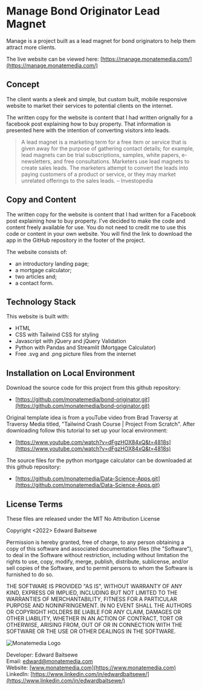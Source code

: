 # Manage Bond Originator Lead Magnet

Manage is a project built as a lead magnet for bond originators to help them attract more clients. 

The live website can be viewed here: [https://manage.monatemedia.com/](https://manage.monatemedia.com/)

## Concept

The client wants a sleek and simple, but custom built, mobile responsive website to market their services to potential clients on the internet. 

The written copy for the website is content that I had written orignally for a facebook post explaining how to buy property. That information is presented here with the intention of converting visitors into leads.

> A lead magnet is a marketing term for a free item or service that is given away for the purpose of gathering contact details; for example, lead magnets can be trial subscriptions, samples, white papers, e-newsletters, and free consultations. Marketers use lead magnets to create sales leads. The marketers attempt to convert the leads into paying customers of a product or service, or they may market unrelated offerings to the sales leads. – Investopedia

## Copy and Content

The written copy for the website is content that I had written for a Facebook post explaining how to buy property. I’ve decided to make the code and content freely available for use. You do not need to credit me to use this code or content in your own website. You will find the link to download the app in the GitHub repository in the footer of the project.  

The website consists of: 
* an introductory landing page; 
* a mortgage calculator;
* two articles and; 
* a contact form.

## Technology Stack

This website is built with:
* HTML
* CSS with Tailwind CSS for styling
* Javascript with jQuery and jQuery Validation
* Python with Pandas and Streamlit (Mortgage Calculator)
* Free .svg and .png picture files from the internet

## Installation on Local Environment

Download the source code for this project from this github repository: 

* [https://github.com/monatemedia/bond-originator.git](https://github.com/monatemedia/bond-originator.git)

Original template idea is from a youTube video from Brad Traversy at Traversy Media titled, "Tailwind Crash Course | Project From Scratch". After downloading follow this tutorial to set up your local environment: 

* [https://www.youtube.com/watch?v=dFgzHOX84xQ&t=4818s](https://www.youtube.com/watch?v=dFgzHOX84xQ&t=4818s)

The source files for the python mortgage calculator can be downloaded at this github repository: 
* [https://github.com/monatemedia/Data-Science-Apps.git](https://github.com/monatemedia/Data-Science-Apps.git)

## License Terms

These files are released under the MIT No Attribution License

Copyright <2022> Edward Baitsewe

Permission is hereby granted, free of charge, to any person obtaining a copy of this
software and associated documentation files (the "Software"), to deal in the Software
without restriction, including without limitation the rights to use, copy, modify,
merge, publish, distribute, sublicense, and/or sell copies of the Software, and to
permit persons to whom the Software is furnished to do so.

THE SOFTWARE IS PROVIDED "AS IS", WITHOUT WARRANTY OF ANY KIND, EXPRESS OR IMPLIED,
INCLUDING BUT NOT LIMITED TO THE WARRANTIES OF MERCHANTABILITY, FITNESS FOR A
PARTICULAR PURPOSE AND NONINFRINGEMENT. IN NO EVENT SHALL THE AUTHORS OR COPYRIGHT
HOLDERS BE LIABLE FOR ANY CLAIM, DAMAGES OR OTHER LIABILITY, WHETHER IN AN ACTION
OF CONTRACT, TORT OR OTHERWISE, ARISING FROM, OUT OF OR IN CONNECTION WITH THE
SOFTWARE OR THE USE OR OTHER DEALINGS IN THE SOFTWARE.

![Monatemedia Logo](https://www.monatemedia.com/wp-content/uploads/2021/08/Monate-Media-Logo-Large-Square.png)

Developer: Edward Baitsewe<br>
Email: [edward@monatemedia.com](edward@monatemedia.com)<br>
Website: [www.monatemedia.com](https://www.monatemedia.com)<br>
LinkedIn: [https://www.linkedin.com/in/edwardbaitsewe/](https://www.linkedin.com/in/edwardbaitsewe/)